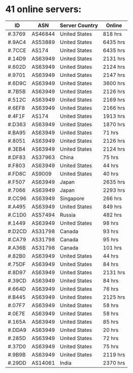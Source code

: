 # 41 online servers:

| ID | ASN | Server Country | Online |
| ------ | ------ | ------ | ------ |
| #.3769 | AS46844 | United States | 818 hrs |
| #.9AC4 | AS53889 | United States | 6435 hrs |
| #.7CCE | AS174 | United States | 6435 hrs |
| #.14D9 | AS63949 | United States | 2131 hrs |
| #.602D | AS63949 | United States | 2124 hrs |
| #.9701 | AS63949 | United States | 2147 hrs |
| #.6D9C | AS63949 | United States | 3600 hrs |
| #.7B5B | AS63949 | United States | 2126 hrs |
| #.512C | AS63949 | United States | 2169 hrs |
| #.6EF8 | AS63949 | United States | 2166 hrs |
| #.4F1F | AS174 | United States | 1913 hrs |
| #.D363 | AS63949 | United States | 1870 hrs |
| #.BA95 | AS63949 | United States | 71 hrs |
| #.8051 | AS63949 | United States | 2126 hrs |
| #.3EB4 | AS63949 | United States | 2124 hrs |
| #.DF83 | AS37963 | China | 75 hrs |
| #.F803 | AS63949 | United States | 44 hrs |
| #.FD8C | AS9009 | United States | 40 hrs |
| #.F507 | AS63949 | Japan | 2635 hrs |
| #.7066 | AS63949 | Japan | 2293 hrs |
| #.CC96 | AS63949 | Singapore | 266 hrs |
| #.A495 | AS63949 | United States | 849 hrs |
| #.C1D0 | AS57494 | Russia | 482 hrs |
| #.1449 | AS63949 | United States | 98 hrs |
| #.D2CD | AS31798 | Canada | 93 hrs |
| #.CA79 | AS31798 | Canada | 95 hrs |
| #.A36B | AS31798 | Canada | 101 hrs |
| #.82B0 | AS63949 | United States | 44 hrs |
| #.75DF | AS63949 | United States | 84 hrs |
| #.8D97 | AS63949 | United States | 2131 hrs |
| #.39CD | AS63949 | United States | 84 hrs |
| #.664D | AS63949 | United States | 76 hrs |
| #.B445 | AS63949 | United States | 2125 hrs |
| #.07F7 | AS63949 | United States | 58 hrs |
| #.0E7E | AS63949 | United States | 58 hrs |
| #.165A | AS63949 | United States | 85 hrs |
| #.DDA9 | AS63949 | United States | 20 hrs |
| #.285D | AS63949 | United States | 72 hrs |
| #.37D0 | AS63949 | United States | 75 hrs |
| #.9B9B | AS63949 | United States | 2119 hrs |
| #.29DD | AS14061 | India | 2370 hrs |

